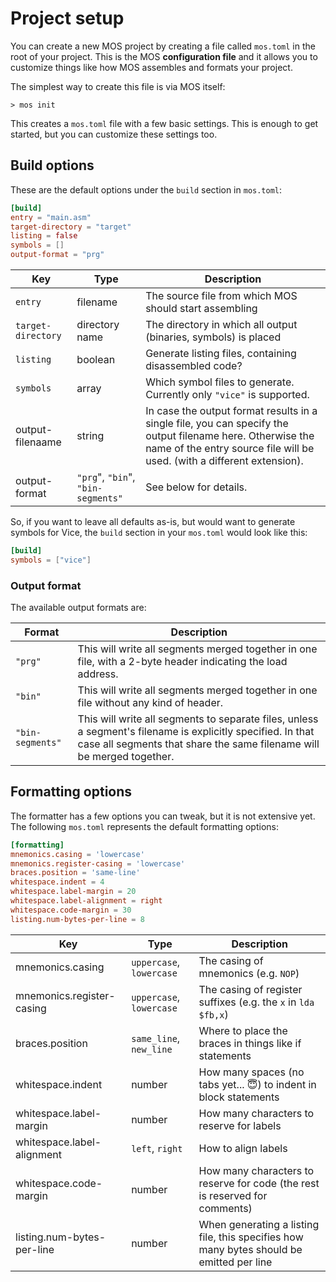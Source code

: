# Project setup

You can create a new MOS project by creating a file called `mos.toml` in the root of your project. This is the MOS **configuration file** and it allows you to customize things like how MOS assembles and formats your project.

The simplest way to create this file is via MOS itself:
```
> mos init
```

This creates a `mos.toml` file with a few basic settings. This is enough to get started, but you can customize these settings too.

## Build options
These are the default options under the `build` section in `mos.toml`:

```toml
[build]
entry = "main.asm"
target-directory = "target"
listing = false
symbols = []
output-format = "prg"
```

| Key | Type | Description |
| --- | ---- | ----------- |
| `entry` | filename | The source file from which MOS should start assembling |
| `target-directory` | directory name | The directory in which all output (binaries, symbols) is placed
| `listing` | boolean | Generate listing files, containing disassembled code? |
| `symbols` | array | Which symbol files to generate. Currently only `"vice"` is supported.
| output-filenaame | string | In case the output format results in a single file, you can specify the output filename here. Otherwise the name of the entry source file will be used. (with a different extension). |
| output-format | `"prg`", `"bin`", `"bin-segments"` | See below for details. |

So, if you want to leave all defaults as-is, but would want to generate symbols for Vice, the `build` section in your `mos.toml` would look like this:

```toml
[build]
symbols = ["vice"]
```

### Output format
The available output formats are:

| Format | Description |
| ------ | ----------- |
| `"prg"` | This will write all segments merged together in one file, with a 2-byte header indicating the load address. |
| `"bin"` | This will write all segments merged together in one file without any kind of header. |
| `"bin-segments"` | This will write all segments to separate files, unless a segment's filename is explicitly specified. In that case all segments that share the same filename will be merged together. |

## Formatting options
The formatter has a few options you can tweak, but it is not extensive yet. The following `mos.toml` represents the default formatting options:

```toml
[formatting]
mnemonics.casing = 'lowercase'
mnemonics.register-casing = 'lowercase'
braces.position = 'same-line'
whitespace.indent = 4
whitespace.label-margin = 20
whitespace.label-alignment = right
whitespace.code-margin = 30
listing.num-bytes-per-line = 8
```

| Key | Type | Description |
| --- | ---- | ----------- |
| mnemonics.casing | `uppercase`, `lowercase` | The casing of mnemonics (e.g. `NOP`) |
| mnemonics.register-casing | `uppercase`, `lowercase` | The casing of register suffixes (e.g. the `x` in `lda $fb,x`) |
| braces.position | `same_line`, `new_line` | Where to place the braces in things like if statements |
| whitespace.indent | number | How many spaces (no tabs yet... :innocent:) to indent in block statements |
| whitespace.label-margin | number | How many characters to reserve for labels |
| whitespace.label-alignment | `left`, `right` | How to align labels |
| whitespace.code-margin | number | How many characters to reserve for code (the rest is reserved for comments) |
| listing.num-bytes-per-line | number | When generating a listing file, this specifies how many bytes should be emitted per line |